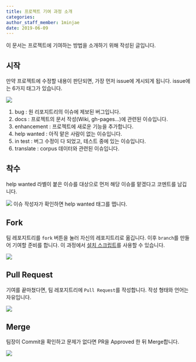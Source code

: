 ```yaml
---
title: 프로젝트 기여 과정 소개
categories: 
author_staff_member: 1minjae
date: 2019-06-09
---
```


이 문서는 프로젝트에 기여하는 방법을 소개하기 위해 작성된 글입니다.

## 시작
만약 프로젝트에 수정할 내용이 판단되면, 가장 먼저 issue에 게시되게 됩니다. issue에는 6가지 태그가 있습니다.

![](https://19-1-skku-oss.github.io/2019-1-OSS-L3/images/image1.png)
1. bug :  원 리포지트리의 이슈에 제보된 버그입니다.
2. docs : 프로젝트의 문서 작성(Wiki, gh-pages...)에 관련된 이슈입니다.
3. enhancement : 프로젝트에 새로운 기능을 추가합니다.
4. help wanted : 아직 맡은 사람이 없는 이슈입니다.
5. in test : 버그 수정이 다 되었고, 테스트 중에 있는 이슈입니다.
6. translate : corpus 데이터와 관련된 이슈입니다.

## 착수
help wanted 라벨이 붙은 이슈를 대상으로 먼저 해당 이슈를 맡겠다고 코멘트를 남깁니다.

![](https://19-1-skku-oss.github.io/2019-1-OSS-L3/images/image2.png)
이슈 작성자가 확인하면 help wanted 태그를 뗍니다.

## Fork
팀 레포지트리를 `fork` 버튼을 눌러 자신의 레포지트리로 옮깁니다. 이후 `branch`를 만들어 기여할 준비를 합니다. 이 과정에서 [설치 스크립트](https://19-1-skku-oss.github.io/2019-1-OSS-L3/2019/05/29/%EC%84%A4%EC%B9%98-%EC%8A%A4%ED%81%AC%EB%A6%BD%ED%8A%B8-%EC%86%8C%EA%B0%9C/)를 사용할 수 있습니다.

![](https://19-1-skku-oss.github.io/2019-1-OSS-L3/images/image3.png)

## Pull Request
기여를 끝마쳤다면, 팀 레포지트리에 `Pull Request`를 작성합니다. 작성 형태와 언어는 자유입니다.

![](https://19-1-skku-oss.github.io/2019-1-OSS-L3/images/image5.png)

## Merge
팀장이 Commit을 확인하고 문제가 없다면 PR을 Approved 한 뒤 Merge합니다.

![](https://19-1-skku-oss.github.io/2019-1-OSS-L3/images/image6.png)